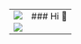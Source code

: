 

<table border="0">
  <tr>
    <td>
      <a href="https://github.com/anuraghazra/github-readme-stats">
        <img align="center" src="https://github-readme-stats.vercel.app/api?username=chenbaiyu0414&count_private=true&show_icons=false&bg_color=10,fdda04,6bc235,24a9e1&title_color=fff&text_color=fff&icon_color=fff" />
      </a>
    </td>
    <td rowspan="2" align=“left” valign="top">
      ### Hi 👋
      
    
  </tr>
  <tr>
    <td>
      <a href="https://github.com/anuraghazra/convoychat">
        <img align="center" src="https://github-readme-stats.vercel.app/api/top-langs/?username=chenbaiyu0414&layout=compact&langs_count=10" />
      </a>
    </td>
  </tr>
</table>

